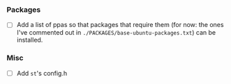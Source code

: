 ### Packages
- [ ] Add a list of ppas so that packages that require them (for now: the ones
  I've commented out in `./PACKAGES/base-ubuntu-packages.txt`) can be
  installed.

### Misc
- [ ] Add `st`'s config.h
